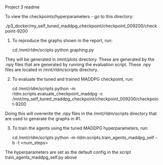 Project 3 readme

To view the checkpoints/hyperparameters - go to this directory:

./p3_docker/my_self_tuned_maddpg_checkpoint/checkpoint_009200/checkpoint-9200


1. To reproduce the graphs shown in the report, run:

	cd /mnt/rldm/scripts
	python graphing.py

They will be generated in /mnt/plots directory. These are generated by the .npy files that are generated by running the evaluation script. These .npy files are located in /mnt/rldm/scripts directory.


2. To evaluate the tuned and trained MADDPG checkpoint, run:

	cd /mnt/rldm/scripts
	python -m rldm.scripts.evaluate_checkpoint_maddpg -c /mnt/my_self_tuned_maddpg_checkpoint/checkpoint_009200/checkpoint-9200


Doing this will overwrite the .npy files in the /mnt/rldm/scripts directory that are used to generate the graphs in #1.


3. To train the agents using the tuned MADDPG hyperparameters, run:

	cd /mnt/rldm/scripts
	python -m rldm.scripts.train_agents_maddpg_self -b -t <num_steps>

The hyperparameters are set as the default config in the script train_agents_maddpg_self.py above
